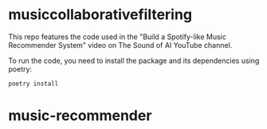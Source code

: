# musiccollaborativefiltering
This repo features the code used in the "Build a Spotify-like Music 
Recommender System" video on The Sound of AI YouTube channel.

To run the code, you need to install the package and its dependencies using 
poetry:

```bash
poetry install
```
# music-recommender
